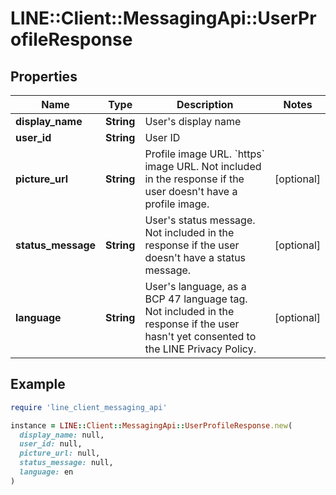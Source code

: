 # LINE::Client::MessagingApi::UserProfileResponse

## Properties

| Name | Type | Description | Notes |
| ---- | ---- | ----------- | ----- |
| **display_name** | **String** | User&#39;s display name |  |
| **user_id** | **String** | User ID |  |
| **picture_url** | **String** | Profile image URL. &#x60;https&#x60; image URL. Not included in the response if the user doesn&#39;t have a profile image. | [optional] |
| **status_message** | **String** | User&#39;s status message. Not included in the response if the user doesn&#39;t have a status message. | [optional] |
| **language** | **String** | User&#39;s language, as a BCP 47 language tag. Not included in the response if the user hasn&#39;t yet consented to the LINE Privacy Policy. | [optional] |

## Example

```ruby
require 'line_client_messaging_api'

instance = LINE::Client::MessagingApi::UserProfileResponse.new(
  display_name: null,
  user_id: null,
  picture_url: null,
  status_message: null,
  language: en
)
```

